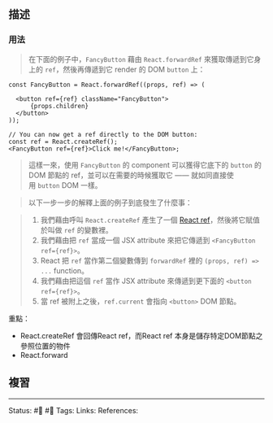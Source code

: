 ## 描述




### 用法



> 在下面的例子中，`FancyButton` 藉由 `React.forwardRef` 來獲取傳遞到它身上的 `ref`，然後再傳遞到它 render 的 DOM `button` 上：

```
const FancyButton = React.forwardRef((props, ref) => (  

  <button ref={ref} className="FancyButton">    
	  {props.children}
  </button>
));

// You can now get a ref directly to the DOM button:
const ref = React.createRef();
<FancyButton ref={ref}>Click me!</FancyButton>;
```

> 這樣一來，使用 `FancyButton` 的 component 可以獲得它底下的 `button` 的 DOM 節點的 ref，並可以在需要的時候獲取它 —— 就如同直接使用 `button` DOM 一樣。

> 以下一步一步的解釋上面的例子到底發生了什麼事：

> 1.  我們藉由呼叫 `React.createRef` 產生了一個 [React ref](https://zh-hant.reactjs.org/docs/refs-and-the-dom.html)，然後將它賦值於叫做 `ref` 的變數裡。
> 2.  我們藉由把 `ref` 當成一個 JSX attribute 來把它傳遞到 `<FancyButton ref={ref}>`。
> 3.  React 把 `ref` 當作第二個變數傳到 `forwardRef` 裡的 `(props, ref) => ...` function。
> 4.  我們藉由把這個 `ref` 當作 JSX attribute 來傳遞到更下面的 `<button ref={ref}>`。
> 5.  當 ref 被附上之後，`ref.current` 會指向 `<button>` DOM 節點。





重點：
- React.createRef 會回傳React ref，而React ref 本身是儲存特定DOM節點之參照位置的物件
- React.forward


## 複習

---
Status: #🌱 #📓 
Tags:
Links:
References: